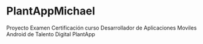 # PlantAppMichael
Proyecto Examen Certificación curso Desarrollador de Aplicaciones Moviles Android de Talento Digital PlantApp 
